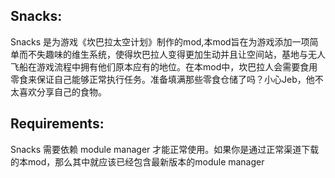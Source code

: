 Snacks:
----------------------------
Snacks 是为游戏《坎巴拉太空计划》制作的mod,本mod旨在为游戏添加一项简单而不失趣味的维生系统，使得坎巴拉人变得更加生动并且让空间站，基地与无人飞船在游戏流程中拥有他们原本应有的地位。在本mod中，坎巴拉人会需要食用零食来保证自己能够正常执行任务。准备填满那些零食仓储了吗？小心Jeb，他不太喜欢分享自己的食物。

Requirements:
----------------------------
Snacks 需要依赖 module manager 才能正常使用。如果你是通过正常渠道下载的本mod，那么其中就应该已经包含最新版本的module manager 
